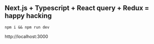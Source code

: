 ## Next.js + Typescript + React query + Redux = happy hacking

```
npm i && npm run dev
```

http://localhost:3000
